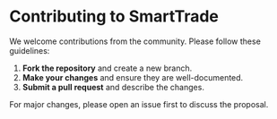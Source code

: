 # Contributing to SmartTrade
We welcome contributions from the community. Please follow these guidelines:

1. **Fork the repository** and create a new branch.
2. **Make your changes** and ensure they are well-documented.
3. **Submit a pull request** and describe the changes.

For major changes, please open an issue first to discuss the proposal.
